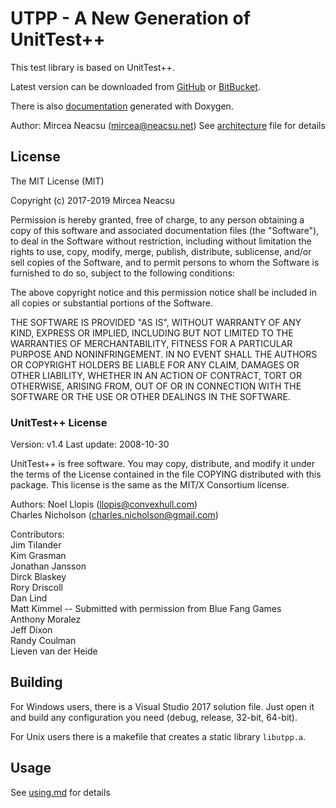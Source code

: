 UTPP - A New Generation of UnitTest++
=====================================

This test library is based on UnitTest++.

Latest version can be downloaded from [GitHub](https://neacsum.github.com/utpp) or
[BitBucket](https://bitbucket.org/neacsum/utpp).

There is also [documentation](https://neacsum.github.io/utpp) generated with Doxygen.


Author:
Mircea Neacsu (mircea@neacsu.net)
See [architecture](docs/achitecture.md) file for details

## License ##

The MIT License (MIT)
 
Copyright (c) 2017-2019 Mircea Neacsu

Permission is hereby granted, free of charge, to any person obtaining a copy
of this software and associated documentation files (the "Software"), to deal
in the Software without restriction, including without limitation the rights
to use, copy, modify, merge, publish, distribute, sublicense, and/or sell
copies of the Software, and to permit persons to whom the Software is
furnished to do so, subject to the following conditions:

The above copyright notice and this permission notice shall be included in all
copies or substantial portions of the Software.

THE SOFTWARE IS PROVIDED "AS IS", WITHOUT WARRANTY OF ANY KIND, EXPRESS OR
IMPLIED, INCLUDING BUT NOT LIMITED TO THE WARRANTIES OF MERCHANTABILITY,
FITNESS FOR A PARTICULAR PURPOSE AND NONINFRINGEMENT. IN NO EVENT SHALL THE
AUTHORS OR COPYRIGHT HOLDERS BE LIABLE FOR ANY CLAIM, DAMAGES OR OTHER
LIABILITY, WHETHER IN AN ACTION OF CONTRACT, TORT OR OTHERWISE, ARISING FROM,
OUT OF OR IN CONNECTION WITH THE SOFTWARE OR THE USE OR OTHER DEALINGS IN THE
SOFTWARE.


### UnitTest++ License ###
Version: v1.4
Last update: 2008-10-30

UnitTest++ is free software. You may copy, distribute, and modify it under
the terms of the License contained in the file COPYING distributed
with this package. This license is the same as the MIT/X Consortium
license.

Authors:
Noel Llopis (llopis@convexhull.com)  
Charles Nicholson (charles.nicholson@gmail.com)

Contributors:  
Jim Tilander  
Kim Grasman  
Jonathan Jansson  
Dirck Blaskey  
Rory Driscoll  
Dan Lind  
Matt Kimmel -- Submitted with permission from Blue Fang Games  
Anthony Moralez  
Jeff Dixon  
Randy Coulman  
Lieven van der Heide  

## Building ##
For Windows users, there is a Visual Studio 2017 solution file. Just open it and
build any configuration you need (debug, release, 32-bit, 64-bit).

For Unix users there is a makefile that creates a static library `libutpp.a`.

## Usage ##

See [using.md](docs/using.md) for details
